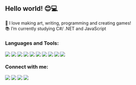 <h2 align="left">Hello world! 😊💻</h2>

🌻 I love making art, writing, programming and creating games!  
📚 I’m currently studying C#/ .NET and JavaScript    

<h3 align="left">Languages and Tools:</h3>
<div style="display: inline_block">
  
  <a><img align="center" src="https://img.shields.io/badge/JavaScript-F7DF1E?style=for-the-badge&logo=javascript&logoColor=black"><a/>
  <img align="center" src="https://img.shields.io/badge/TypeScript-007ACC?style=for-the-badge&logo=typescript&logoColor=white">
  <img align="center" src="https://img.shields.io/badge/HTML5-E34F26?style=for-the-badge&logo=html5&logoColor=white">
  <img align="center" src="https://img.shields.io/badge/CSS3-1572B6?style=for-the-badge&logo=css3&logoColor=white">
  <img align="center" src="https://img.shields.io/badge/Python-14354C?style=for-the-badge&logo=python&logoColor=white">
  <img align="center" src="https://img.shields.io/badge/Node.js-43853D?style=for-the-badge&logo=node.js&logoColor=white">
  <img align="center" src="https://img.shields.io/badge/GIT-E44C30?style=for-the-badge&logo=git&logoColor=white" >
  <img align="center" src="https://img.shields.io/badge/Electron-404D59?style=for-the-badge">
  <a><img align="center" src="https://img.shields.io/badge/GameMaker-4B275F?style=for-the-badge"><a/>
  <a><img align="center" src="https://img.shields.io/badge/Tyranobuilder-6DB33F?style=for-the-badge"><a/>
  
 
  <h3 align="left">Connect with me:</h3>
 <div style="display: inline_block">
   <a href="https://instagram.com/laeryel" target="_blank"><img src="https://img.shields.io/badge/-Instagram-%23E4405F?style=for-the-badge&logo=instagram&logoColor=white" target="_blank"></a>
 <a href = "mailto:tayna.artes@gmail.com"><img src="https://img.shields.io/badge/-Gmail-%23333?style=for-the-badge&logo=gmail&logoColor=white" target="_blank"></a>
  <a href="https://www.linkedin.com/in/tayn%C3%A1-zahlouth-8a039423a/" target="_blank"><img src="https://img.shields.io/badge/-LinkedIn-%230077B5?style=for-the-badge&logo=linkedin&logoColor=white" target="_blank"></a> 
  <a href="https://www.artstation.com/taynazahlouth" target="_blank"><img src="https://img.shields.io/badge/Artstation-9146FF?style=for-the-badge&logo=" target="_blank">
 </a>
</div>
